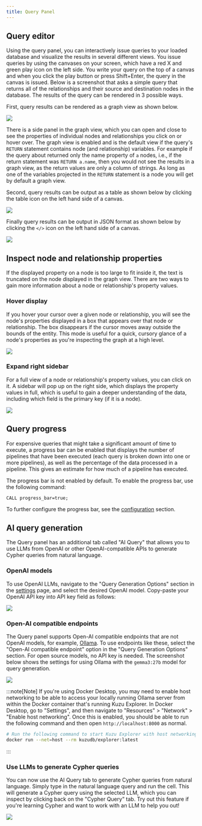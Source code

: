 ```yaml
---
title: Query Panel
---
```


## Query editor

Using the query panel, you can interactively issue queries to your loaded database
and visualize the results in several different views. You issue queries by using
the canvases on your screen, which have a red X and green play icon on the left side.
You write your query on the top of a canvas and when you click the play button or press Shift+Enter,
the query in the canvas is issued.
Below is a screenshot that asks a simple query that returns all of the relationships
and their source and destination nodes in the database. The results of the query can
be rendered in 3 possible ways.

First, query results can be rendered as a graph view as shown below.

<img src="/img/visualization/query-result-graph-view.png" />

There is a side panel in the graph view, which you can open and close to see the properties of
individual nodes and relationships you click on or hover over. The graph view is enabled
and is the default view if the query's `RETURN` statement contains node (and relationship) variables.
For example if the query about returned only the name property of `a` nodes, i.e.,
if the return statement was `RETURN a.name`, then you would not see the results in a graph view,
as the return values are only a column of strings. As long as one of the variables projected
in the `RETURN` statement is a node you will get by default a graph view.

Second, query results can be output as a table as shown below by clicking the table icon on the left hand
side of a canvas.

<img src="/img/visualization/query-result-table-view.png" />

Finally query results can be output in JSON format as shown below by clicking the `</>` icon on the
left hand side of a canvas.

<img src="/img/visualization/query-result-json-view.png" />

## Inspect node and relationship properties

If the displayed property on a node is too large to fit inside it, the text is truncated on the node
displayed in the graph view. There are two ways to gain more information about a node or relationship's
property values.

### Hover display

If you hover your cursor over a given node or relationship, you will see the node's properties displayed
in a box that appears over that node or relationship. The box disappears if the cursor moves away outside
the bounds of the entity. This mode is useful for a quick, cursory glance of a node's properties as
you're inspecting the graph at a high level.

<img src="/img/visualization/expand-hover-view.png" />

### Expand right sidebar

For a full view of a node or relationship's property values, you can click on it. A sidebar will pop up on
the right side, which displays the property values in full, which is useful to gain a deeper understanding
of the data, including which field is the primary key (if it is a node).

<img src="/img/visualization/expand-sidebar.png" />

## Query progress

For expensive queries that might take a significant amount of time to execute, a progress bar can be enabled that displays
the number of pipelines that have been executed (each query is broken down into one or more pipelines), 
as well as the percentage of the data processed in a pipeline. This gives an estimate for how much of a pipeline
has executed.

The progress bar is not enabled by default. To enable the progress bar, use the following command:

```cypher
CALL progress_bar=true;
```

To further configure the progress bar, see the [configuration](/cypher/configuration) section.

## AI query generation

The Query panel has an additional tab called "AI Query" that allows you to use LLMs from OpenAI or other OpenAI-compatible
APIs to generate Cypher queries from natural language.

### OpenAI models

To use OpenAI LLMs, navigate to the "Query Generation Options" section in the [settings](/visualization/kuzu-explorer/settings-panel) page,
and select the desired OpenAI model. Copy-paste your OpenAI API key into API key field as follows:

<img src="/img/visualization/ai-query-2.png" />

### Open-AI compatible endpoints

The Query panel supports Open-AI compatible endpoints that are not OpenAI models, for example, [Ollama](https://ollama.com/).
To use endpoints like these, select the "Open-AI compatible endpoint" option in the "Query Generation Options" section.
For open source models, no API key is needed. The screenshot below shows the settings for using Ollama with the `gemma3:27b` model
for query generation.

<img src="/img/visualization/ai-query-1.png" />

:::note[Note]
If you're using Docker Desktop, you may need to enable host networking to be able to access your locally running Ollama server
from within the Docker container that's running Kuzu Explorer. In Docker Desktop, go to "Settings", and then navigate to "Resources" > "Network" > "Enable host networking".
Once this is enabled, you should be able to run the following command and then open `http://localhost:8000` as normal.
```bash
# Run the following command to start Kuzu Explorer with host networking enabled
docker run --net=host --rm kuzudb/explorer:latest
```
:::

### Use LLMs to generate Cypher queries

You can now use the AI Query tab to generate Cypher queries from natural language. Simply type in the natural language query and
run the cell. This will generate a Cypher query using the selected LLM, which you can inspect by clicking back on the "Cypher Query" tab.
Try out this feature if you're learning Cypher and want to work with an LLM to help you out!

<img src="/img/visualization/ai-query-3.gif" />